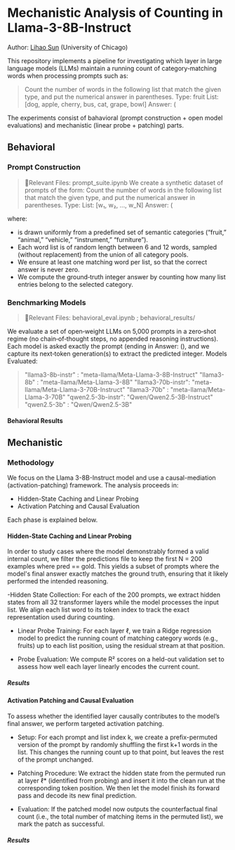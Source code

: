 # Mechanistic Analysis of Counting in Llama-3-8B-Instruct


Author: [Lihao Sun](https://sites.google.com/uchicago.edu/lihao-sun) (University of Chicago)

This repository implements a pipeline for investigating which layer in large language models (LLMs) maintain a running count of category‐matching words when processing prompts such as:
> Count the number of words in the following list that match the given type, and put the numerical answer in parentheses.
> Type: fruit
> List: [dog, apple, cherry, bus, cat, grape, bowl]
> Answer: (

The experiments consist of bahavioral (prompt construction + open model evaluations) and mechanistic (linear probe + patching) parts. 

## Behavioral 
### Prompt Construction
> 📁Relevant Files: prompt_suite.ipynb
We create a synthetic dataset of prompts of the form: 
> Count the number of words in the following list that match the given type,
> and put the numerical answer in parentheses.
> Type: <CATEGORY>
> List: [w₁, w₂, ..., w_N]
> Answer: (

where:
- <CATEGORY> is drawn uniformly from a predefined set of semantic categories (“fruit,” “animal,” “vehicle,” “instrument,” “furniture”).
- Each word list is of random length between 6 and 12 words, sampled (without replacement) from the union of all category pools. 
- We ensure at least one matching word per list, so that the correct answer is never zero.
- We compute the ground‐truth integer answer by counting how many list entries belong to the selected category.

### Benchmarking Models
> 📁Relevant Files: behavioral_eval.ipynb ; behavioral_results/

We evaluate a set of open‐weight LLMs on 5,000 prompts in a zero‐shot regime (no chain‐of‐thought steps, no appended reasoning instructions). Each model is asked exactly the prompt (ending in Answer: (), and we capture its next‐token generation(s) to extract the predicted integer. 
Models Evaluated:
> "llama3-8b-instr" : "meta-llama/Meta-Llama-3-8B-Instruct"
> "llama3-8b"       : "meta-llama/Meta-Llama-3-8B"
> "llama3-70b-instr": "meta-llama/Meta-Llama-3-70B-Instruct"
> "llama3-70b"      : "meta-llama/Meta-Llama-3-70B"
> "qwen2.5-3b-instr": "Qwen/Qwen2.5-3B-Instruct"
> "qwen2.5-3b"      : "Qwen/Qwen2.5-3B"

#### Behavioral Results 

## Mechanistic
### Methodology
We focus on the Llama 3-8B-Instruct model and use a causal-mediation (activation-patching) framework. The analysis proceeds in: 
- Hidden-State Caching and Linear Probing
- Activation Patching and Causal Evaluation

Each phase is explained below.

#### Hidden-State Caching and Linear Probing
In order to study cases where the model demonstrably formed a valid internal count, we filter the predictions file to keep the first N = 200 examples where pred == gold. This yields a subset of prompts where the model's final answer exactly matches the ground truth, ensuring that it likely performed the intended reasoning.

-Hidden State Collection:
  For each of the 200 prompts, we extract hidden states from all 32 transformer layers while the model processes the input list. We align each list word to its token index to track the exact representation used during counting.

- Linear Probe Training:
  For each layer ℓ, we train a Ridge regression model to predict the running count of matching category words (e.g., fruits) up to each list position, using the residual stream at that position.

- Probe Evaluation:
  We compute R² scores on a held-out validation set to assess how well each layer linearly encodes the current count.

##### Results 


#### Activation Patching and Causal Evaluation
To assess whether the identified layer causally contributes to the model’s final answer, we perform targeted activation patching.

- Setup:
  For each prompt and list index k, we create a prefix-permuted version of the prompt by randomly shuffling the first k+1 words in the list. This changes the running count up to that point, but leaves the rest of the prompt unchanged.

- Patching Procedure:
  We extract the hidden state from the permuted run at layer ℓ* (identified from probing) and insert it into the clean run at the corresponding token position. We then let the model finish its forward pass and decode its new final prediction.

- Evaluation:
  If the patched model now outputs the counterfactual final count (i.e., the total number of matching items in the permuted list), we mark the patch as successful.

##### Results 

